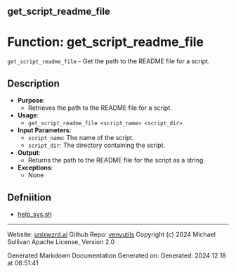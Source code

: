 ## get_script_readme_file
# Function: get_script_readme_file
 `get_script_readme_file` - Get the path to the README file for a script.
## Description
- **Purpose**:
  - Retrieves the path to the README file for a script.
- **Usage**: 
  - `get_script_readme_file <script_name> <script_dir>`
- **Input Parameters**: 
  - `script_name`: The name of the script.
  - `script_dir`: The directory containing the script.
- **Output**: 
  - Returns the path to the README file for the script as a string.
- **Exceptions**: 
  - None

## Defniition 

* [help_sys.sh](../help_sys_sh.md)

---

Website: [unixwzrd.ai](https://unixwzrd.ai)
Github Repo: [venvutils](https://github.com/unixwzrd/venvutils)
Copyright (c) 2024 Michael Sullivan
Apache License, Version 2.0

Generated Markdown Documentation
Generated on: Generated: 2024 12 18 at 06:51:41
